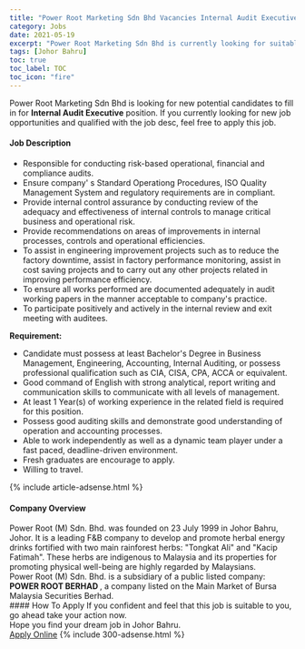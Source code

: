 ```yaml
---
title: "Power Root Marketing Sdn Bhd Vacancies Internal Audit Executive" 
category: Jobs 
date: 2021-05-19 
excerpt: "Power Root Marketing Sdn Bhd is currently looking for suitable person to fill in the Internal Audit Executive which based in Johor Bahru" 
tags: [Johor Bahru] 
toc: true 
toc_label: TOC 
toc_icon: "fire" 
--- 
```


<p>Power Root Marketing Sdn Bhd is looking for new potential candidates to fill in for <b>Internal Audit Executive</b> position. If you currently looking for new job opportunities and qualified with the job desc, feel free to apply this job.
</p><div><div><h4>Job Description</h4></div><div><div><span><div><ul><li>Responsible for conducting risk-based operational, financial and compliance audits.</li><li>Ensure company' s Standard Operationg Procedures, ISO Quality Management System and regulatory requirements are in compliant.</li><li>Provide internal control assurance by conducting review of the adequacy and effectiveness of internal controls to manage critical business and operational risk.</li><li>Provide recommendations on areas of improvements in internal processes, controls and operational efficiencies.&#160;</li><li>To assist in engineering improvement projects such as to reduce the factory downtime, assist in factory performance monitoring, assist in cost saving projects and to carry out any other projects related in improving performance efficiency.</li><li>To ensure all works performed are documented adequately in audit working papers in the manner acceptable to company's practice.</li><li>To participate positively and actively in the internal review and exit meeting with auditees.</li></ul><p><strong>Requirement:</strong></p><ul><li>Candidate must possess at least Bachelor's Degree&#160;in Business Management, Engineering, Accounting, Internal Auditing, or possess professional qualification such as&#160;CIA, CISA, CPA, ACCA&#160;or equivalent.</li><li>Good command of English with strong analytical, report writing and communication skills to communicate with all levels of management.</li><li>At least 1 Year(s) of working experience in the related field is required for this position.</li><li>Possess good auditing skills and demonstrate good understanding of operation and accounting processes.</li><li>Able to work independently as well as a dynamic team player under a fast paced, deadline-driven environment.</li><li>Fresh graduates are encourage to apply.</li><li>Willing to travel.</li></ul></div></span></div></div></div> 
{% include article-adsense.html %} 
<div><div><h4>Company Overview</h4></div><div><div><span><div><div>Power Root (M) Sdn. Bhd. was founded on 23 July 1999 in Johor Bahru, Johor. It is a leading F&amp;B company to develop and promote herbal energy drinks fortified with two main rainforest herbs: "Tongkat Ali" and "Kacip Fatimah". These herbs are indigenous to Malaysia and its properties for promoting physical well-being are highly regarded by Malaysians.</div>
<div>Power Root (M) Sdn. Bhd.&#160;is a subsidiary of a public listed company: <strong>POWER ROOT BERHAD </strong>, a company listed on the Main Market of Bursa Malaysia Securities Berhad.</div></div></span></div></div></div> 
#### How To Apply 
If you confident and feel that this job is suitable to you, go ahead take your action now. <br/> 
Hope you find your dream job in Johor Bahru. <br/> 
<a href="https://www.jobstreet.com.my/en/job/internal-audit-executive-4570244?jobId=jobstreet-my-job-4570244&" class="btn btn--info" target="_blank" rel="nofollow noopenner">Apply Online</a> 
{% include 300-adsense.html %} 